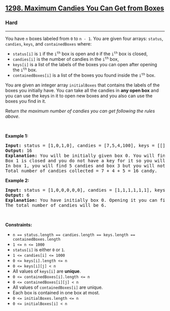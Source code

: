 <h2><a href="https://leetcode.com/problems/maximum-candies-you-can-get-from-boxes/">1298. Maximum Candies You Can Get from Boxes</a></h2><h3>Hard</h3><hr><div><p>You have <code>n</code> boxes labeled from <code>0</code> to <code>n - 1</code>. You are given four arrays: <code>status</code>, <code>candies</code>, <code>keys</code>, and <code>containedBoxes</code> where:</p>

<ul>
	<li><code>status[i]</code> is <code>1</code> if the <code>i<sup>th</sup></code> box is open and <code>0</code> if the <code>i<sup>th</sup></code> box is closed,</li>
	<li><code>candies[i]</code> is the number of candies in the <code>i<sup>th</sup></code> box,</li>
	<li><code>keys[i]</code> is a list of the labels of the boxes you can open after opening the <code>i<sup>th</sup></code> box.</li>
	<li><code>containedBoxes[i]</code> is a list of the boxes you found inside the <code>i<sup>th</sup></code> box.</li>
</ul>

<p>You are given an integer array <code>initialBoxes</code> that contains the labels of the boxes you initially have. You can take all the candies in <strong>any open box</strong> and you can use the keys in it to open new boxes and you also can use the boxes you find in it.</p>

<p>Return <em>the maximum number of candies you can get following the rules above</em>.</p>

<p>&nbsp;</p>
<p><strong class="example">Example 1:</strong></p>

<pre><strong>Input:</strong> status = [1,0,1,0], candies = [7,5,4,100], keys = [[],[],[1],[]], containedBoxes = [[1,2],[3],[],[]], initialBoxes = [0]
<strong>Output:</strong> 16
<strong>Explanation:</strong> You will be initially given box 0. You will find 7 candies in it and boxes 1 and 2.
Box 1 is closed and you do not have a key for it so you will open box 2. You will find 4 candies and a key to box 1 in box 2.
In box 1, you will find 5 candies and box 3 but you will not find a key to box 3 so box 3 will remain closed.
Total number of candies collected = 7 + 4 + 5 = 16 candy.
</pre>

<p><strong class="example">Example 2:</strong></p>

<pre><strong>Input:</strong> status = [1,0,0,0,0,0], candies = [1,1,1,1,1,1], keys = [[1,2,3,4,5],[],[],[],[],[]], containedBoxes = [[1,2,3,4,5],[],[],[],[],[]], initialBoxes = [0]
<strong>Output:</strong> 6
<strong>Explanation:</strong> You have initially box 0. Opening it you can find boxes 1,2,3,4 and 5 and their keys.
The total number of candies will be 6.
</pre>

<p>&nbsp;</p>
<p><strong>Constraints:</strong></p>

<ul>
	<li><code>n == status.length == candies.length == keys.length == containedBoxes.length</code></li>
	<li><code>1 &lt;= n &lt;= 1000</code></li>
	<li><code>status[i]</code> is either <code>0</code> or <code>1</code>.</li>
	<li><code>1 &lt;= candies[i] &lt;= 1000</code></li>
	<li><code>0 &lt;= keys[i].length &lt;= n</code></li>
	<li><code>0 &lt;= keys[i][j] &lt; n</code></li>
	<li>All values of <code>keys[i]</code> are <strong>unique</strong>.</li>
	<li><code>0 &lt;= containedBoxes[i].length &lt;= n</code></li>
	<li><code>0 &lt;= containedBoxes[i][j] &lt; n</code></li>
	<li>All values of <code>containedBoxes[i]</code> are unique.</li>
	<li>Each box is contained in one box at most.</li>
	<li><code>0 &lt;= initialBoxes.length &lt;= n</code></li>
	<li><code>0 &lt;= initialBoxes[i] &lt; n</code></li>
</ul>
</div>